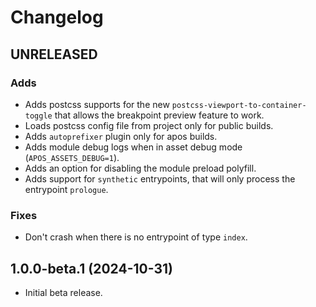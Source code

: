 # Changelog

## UNRELEASED

### Adds

* Adds postcss supports for the new `postcss-viewport-to-container-toggle` that allows the breakpoint preview feature to work.
* Loads postcss config file from project only for public builds.
* Adds `autoprefixer` plugin only for apos builds.
* Adds module debug logs when in asset debug mode (`APOS_ASSETS_DEBUG=1`).
* Adds an option for disabling the module preload polyfill.
* Adds support for `synthetic` entrypoints, that will only process the entrypoint `prologue`.

### Fixes

* Don't crash when there is no entrypoint of type `index`.

## 1.0.0-beta.1 (2024-10-31)

* Initial beta release.
